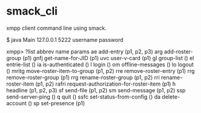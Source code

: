 # smack_cli
xmpp client command line using smack.

$ java Main 127.0.0.1 5222 username password

xmpp> ?list
abbrev	name	params
ae	add-entry	(p1, p2, p3)
arg	add-roster-group	(p1)
gnfj	get-name-for-JID	(p1)
uvc	user-v-card	(p1)
gl	group-list	()
el	entrie-list	()
ia	is-authenticated	()
l	login	()
om	offline-messages	()
lo	logout	()
mritg	move-roster-item-to-group	(p1, p2)
rre	remove-roster-entry	(p1)
rrg	remove-roster-group	(p1)
rrg	rename-roster-group	(p1, p2)
rri	rename-roster-item	(p1, p2)
rafri	request-authorization-for-roster-item	(p1)
h	headline	(p1, p2, p3)
sf	send-file	(p1, p2)
sm	send-message	(p1, p2)
ssp	send-server-ping	()
q	quit	()
ssfc	set-status-from-config	()
da	delete-account	()
sp	set-presence	(p1)